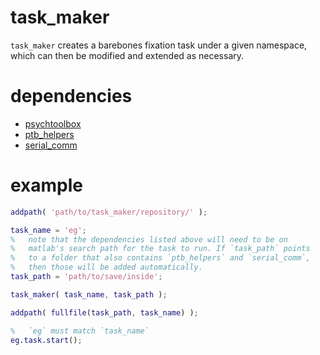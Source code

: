 # task_maker

`task_maker` creates a barebones fixation task under a given namespace, which can then be modified and extended as necessary.

# dependencies

* [psychtoolbox](http://psychtoolbox.org/)
* [ptb_helpers](https://github.com/nfagan/ptb_helpers)
* [serial_comm](https://github.com/nfagan/serial_comm)

# example

```matlab
addpath( 'path/to/task_maker/repository/' );

task_name = 'eg';
%   note that the dependencies listed above will need to be on
%   matlab's search path for the task to run. If `task_path` points 
%   to a folder that also contains `ptb_helpers` and `serial_comm`, 
%   then those will be added automatically.
task_path = 'path/to/save/inside';

task_maker( task_name, task_path );

addpath( fullfile(task_path, task_name) );

%   `eg` must match `task_name`
eg.task.start();
```